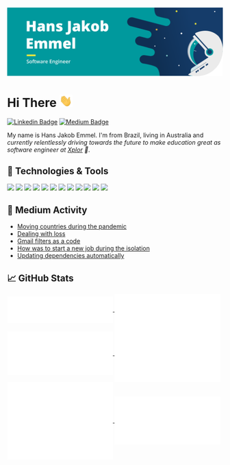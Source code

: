 ![Header](https://raw.githubusercontent.com/hjemmel/hjemmel/master/images/banner.png "Header")

# Hi There <img src="https://raw.githubusercontent.com/hjemmel/hjemmel/master/images/wave.gif" width="30px">

[![Linkedin Badge](https://img.shields.io/badge/-hjemmel-blue?style=for-the-badge&&logo=Linkedin&logoColor=white&link=https://www.linkedin.com/in/hjemmel)](https://www.linkedin.com/in/hjemmel)
[![Medium Badge](https://img.shields.io/badge/-@hjemmel-000000?style=for-the-badge&&labelColor=000000&logo=Medium&link=https://medium.com/@hjemmel)](https://medium.com/@hjemmel)

My name is Hans Jakob Emmel. I'm from Brazil, living in Australia and _currently relentlessly driving towards the future to make education great as software engineer at [Xplor](https://ourxplor.com/) :rocket:_.

## 🔧 Technologies & Tools

![](https://img.shields.io/static/v1?label=OS&message=macOS&color=00999d&logo=apple&logoColor=white&style=flat)
![](https://img.shields.io/static/v1?label=Editor&message=VSCode&color=00999d&logo=Visual%20Studio%20Code&logoColor=white&style=flat)
![](https://img.shields.io/static/v1?label=Shell&message=Zsh&color=00999d&logo=GNU%20Bash&logoColor=white&style=flat)
![](https://img.shields.io/static/v1?label=Code&message=Elixir&color=00999d&logo=elixir&logoColor=white&style=flat)
![](https://img.shields.io/static/v1?label=Code&message=React&color=00999d&logo=react&logoColor=white&style=flat)
![](https://img.shields.io/static/v1?label=Code&message=TypeScript&color=00999d&logo=typescript&logoColor=white&style=flat)
![](https://img.shields.io/static/v1?label=Code&message=JavaScript&color=00999d&logo=javascript&logoColor=white&style=flat)
![](https://img.shields.io/static/v1?label=DB&message=PostgreSQL&color=00999d&logo=postgresql&logoColor=white&style=flat)
![](https://img.shields.io/static/v1?label=DB&message=MySQL&color=00999d&logo=mysql&logoColor=white&style=flat)
![](https://img.shields.io/static/v1?label=Tools&message=Docker&color=00999d&logo=docker&logoColor=white&style=flat)
![](https://img.shields.io/static/v1?label=Console&message=PlayStation&color=00999d&logo=playstation&logoColor=white&style=flat)
![](https://img.shields.io/static/v1?label=Console&message=Switch&color=00999d&logo=Nintendo%20Switch&logoColor=white&style=flat)

## :blue_book: Medium Activity

<!-- MEDIUM:START -->
- [Moving countries during the pandemic](https://hjemmel.medium.com/moving-countries-during-the-pandemic-5f0ac33e00f4?source=rss-a11e11ccf41a------2)
- [Dealing with loss](https://hjemmel.medium.com/dealing-with-loss-4f676797d591?source=rss-a11e11ccf41a------2)
- [Gmail filters as a code](https://medium.com/swlh/gmail-filters-as-a-code-670fd719f473?source=rss-a11e11ccf41a------2)
- [How was to start a new job during the isolation](https://hjemmel.medium.com/how-was-start-a-new-job-during-the-isolation-82146b13dc27?source=rss-a11e11ccf41a------2)
- [Updating dependencies automatically](https://medium.com/swlh/updating-dependencies-automatically-4a765307117a?source=rss-a11e11ccf41a------2)
<!-- MEDIUM:END -->

## &#x1f4c8; GitHub Stats

<a href="https://github.com/hjemmel">
  <img align="center" width="49%" src="./repositories.svg" />
</a>
<a href="https://github.com/hjemmel">
  <img align="center" width="49%" src="./acti_comm.svg" />
</a>

<a href="https://github.com/hjemmel">
  <img align="center" width="49%" src="./iso_calender.svg" />
</a>

<a href="https://github.com/hjemmel">
    <img align="center" width="49%" src="./issue_pr_lang.svg" />
</a>

<a href="https://github.com/hjemmel">
  <img align="center" width="49%" src="./github-habits.svg" />
</a>
<a href="https://github.com/hjemmel">
    <img align="center" width="49%" src="./achievements.svg" />
</a>
